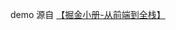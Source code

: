 demo 源自 [【掘金小册-从前端到全栈】](https://juejin.cn/book/7133100888566005763/section/7133185039671492619?utm_source=post_pay_page)

